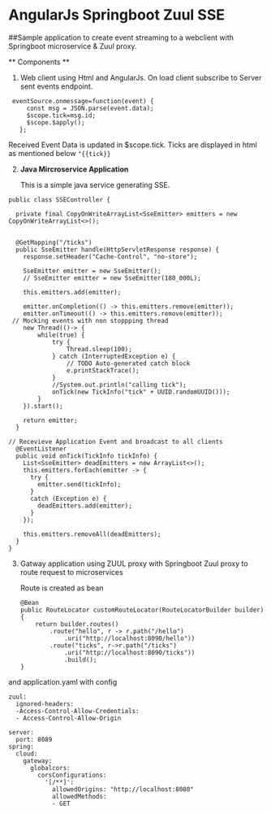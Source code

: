 # AngularJs Springboot Zuul SSE
##Sample application to create event streaming to a webclient with Springboot microservice &  Zuul  proxy.

** Components **

1. Web client using Html and AngularJs.
   On load client subscribe to Server sent events endpoint.
   
   
 ``` const eventSource = new EventSource('http://localhost:8089/ticks'); 
  eventSource.onmessage=function(event) {
	  const msg = JSON.parse(event.data);
	  $scope.tick=msg.id;
	  $scope.$apply();
	}; 
```
  
  
 Received Event Data is updated in $scope.tick.  Ticks are displayed in html as mentioned below
 <code>"{{tick}}</code> 
 
 2. **Java Mircroservice Application**
 
    This is a simple java service generating  SSE.
    
   
```    @Controller
public class SSEController {

  private final CopyOnWriteArrayList<SseEmitter> emitters = new CopyOnWriteArrayList<>();
  
  
  @GetMapping("/ticks")
  public SseEmitter handle(HttpServletResponse response) {
    response.setHeader("Cache-Control", "no-store");

    SseEmitter emitter = new SseEmitter();
    // SseEmitter emitter = new SseEmitter(180_000L);

    this.emitters.add(emitter);

    emitter.onCompletion(() -> this.emitters.remove(emitter));
    emitter.onTimeout(() -> this.emitters.remove(emitter));
 // Mocking events with non stoppping thread
    new Thread(()-> {
    	while(true) {
    		try {
				Thread.sleep(100);
			} catch (InterruptedException e) {
				// TODO Auto-generated catch block
				e.printStackTrace();
			}
    		//System.out.println("calling tick");
    		onTick(new TickInfo("tick" + UUID.randomUUID()));
    	}
    }).start();
    
    return emitter;
  }

// Recevieve Application Event and broadcast to all clients
  @EventListener
  public void onTick(TickInfo tickInfo) {
    List<SseEmitter> deadEmitters = new ArrayList<>();
    this.emitters.forEach(emitter -> {
      try {
        emitter.send(tickInfo);
      }
      catch (Exception e) {
        deadEmitters.add(emitter);
      }
    });

    this.emitters.removeAll(deadEmitters);
  }
}
```



3. Gatway application using ZUUL proxy with Springboot
    Zuul proxy to route request to microservices
    
    Route is created as bean
    ```
    @Bean
	public RouteLocator customRouteLocator(RouteLocatorBuilder builder) {
		return builder.routes()
			.route("hello", r -> r.path("/hello")
				.uri("http://localhost:8090/hello"))
			.route("ticks", r->r.path("/ticks")
			    .uri("http://localhost:8090/ticks"))
				.build();
	}
    ```
 and application.yaml with config
 
```
zuul:
  ignored-headers:
  -Access-Control-Allow-Credentials:
  - Access-Control-Allow-Origin

server:
  port: 8089
spring:
  cloud:
    gateway:
      globalcors:
        corsConfigurations:
          '[/**]':
            allowedOrigins: "http://localhost:8080"
            allowedMethods:
            - GET

```
 
